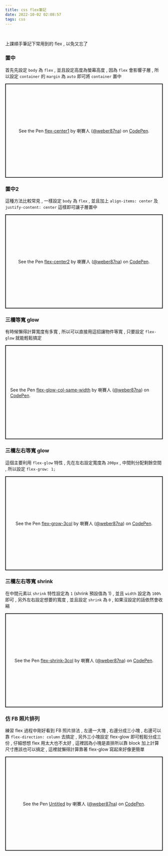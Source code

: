 ```yaml
---
title: css flex筆記
date: 2022-10-02 02:08:57
tags: css
---
```

&nbsp;
<!-- more -->

上課順手筆記下常用到的 flex , 以免又忘了

### 置中
首先先設定 `body` 為 `flex` , 並且設定高度為螢幕高度 , 因為 `flex` 會影響子層 , 所以設定 `container` 的 `margin` 為 `auto` 即可將 `container` 置中

<p class="codepen" data-height="300" data-default-tab="html,result" data-slug-hash="MWGGJVd" data-user="weber87na" style="height: 300px; box-sizing: border-box; display: flex; align-items: center; justify-content: center; border: 2px solid; margin: 1em 0; padding: 1em;">
  <span>See the Pen <a href="https://codepen.io/weber87na/pen/MWGGJVd">
  flex-center1</a> by 喇賽人 (<a href="https://codepen.io/weber87na">@weber87na</a>)
  on <a href="https://codepen.io">CodePen</a>.</span>
</p>
<script async src="https://cpwebassets.codepen.io/assets/embed/ei.js"></script>

### 置中2
這種方法比較常見 , 一樣設定 `body` 為 `flex` , 並且加上 `align-items: center` 及 `justify-content: center` 這樣即可讓子層置中

<p class="codepen" data-height="300" data-default-tab="html,result" data-slug-hash="jOxxyKX" data-user="weber87na" style="height: 300px; box-sizing: border-box; display: flex; align-items: center; justify-content: center; border: 2px solid; margin: 1em 0; padding: 1em;">
  <span>See the Pen <a href="https://codepen.io/weber87na/pen/jOxxyKX">
  flex-center2</a> by 喇賽人 (<a href="https://codepen.io/weber87na">@weber87na</a>)
  on <a href="https://codepen.io">CodePen</a>.</span>
</p>
<script async src="https://cpwebassets.codepen.io/assets/embed/ei.js"></script>


### 三欄等寬 glow
有時候懶得計算寬度有多寬 , 所以可以直接用這招讓物件等寬 , 只要設定 `flex-glow` 就能輕鬆搞定

<p class="codepen" data-height="300" data-default-tab="html,result" data-slug-hash="GRddrPQ" data-user="weber87na" style="height: 300px; box-sizing: border-box; display: flex; align-items: center; justify-content: center; border: 2px solid; margin: 1em 0; padding: 1em;">
  <span>See the Pen <a href="https://codepen.io/weber87na/pen/GRddrPQ">
  flex-glow-col-same-width</a> by 喇賽人 (<a href="https://codepen.io/weber87na">@weber87na</a>)
  on <a href="https://codepen.io">CodePen</a>.</span>
</p>
<script async src="https://cpwebassets.codepen.io/assets/embed/ei.js"></script>

### 三欄左右等寬 glow
這個主要利用 `flex-glow` 特性 , 先在左右設定寬度為 `200px` , 中間則分配剩餘空間 , 所以設定 `flex-grow: 1;`

<p class="codepen" data-height="300" data-default-tab="html,result" data-slug-hash="dyeeNgv" data-user="weber87na" style="height: 300px; box-sizing: border-box; display: flex; align-items: center; justify-content: center; border: 2px solid; margin: 1em 0; padding: 1em;">
  <span>See the Pen <a href="https://codepen.io/weber87na/pen/dyeeNgv">
  flex-grow-3col</a> by 喇賽人 (<a href="https://codepen.io/weber87na">@weber87na</a>)
  on <a href="https://codepen.io">CodePen</a>.</span>
</p>
<script async src="https://cpwebassets.codepen.io/assets/embed/ei.js"></script>

### 三欄左右等寬 shrink
在中間元素以 `shrink` 特性設定為 `1` (shrink 預設值為 1) , 並且 `width` 設定為 `100%` 即可 , 另外左右設定想要的寬度 , 並且設定 `shrink` 為 `0` , 如果沒設定的話依然會收縮

<p class="codepen" data-height="300" data-default-tab="html,result" data-slug-hash="NWMMdme" data-user="weber87na" style="height: 300px; box-sizing: border-box; display: flex; align-items: center; justify-content: center; border: 2px solid; margin: 1em 0; padding: 1em;">
  <span>See the Pen <a href="https://codepen.io/weber87na/pen/NWMMdme">
  flex-shrink-3col</a> by 喇賽人 (<a href="https://codepen.io/weber87na">@weber87na</a>)
  on <a href="https://codepen.io">CodePen</a>.</span>
</p>
<script async src="https://cpwebassets.codepen.io/assets/embed/ei.js"></script>

### 仿 FB 照片排列 
練習 flex 過程中剛好看到 FB 照片排法 , 左邊一大塊 , 右邊分成三小塊 , 右邊可以靠 `flex-direction: column` 去搞定 , 另外三小塊設定 flex-glow 即可輕鬆分成三份 , 仔細想想 flex 用太大也不太好 , 這裡因為小塊是直排所以靠 block 加上計算尺寸應該也可以搞定 , 這裡就懶得計算靠著 flex-glow 寫起來好像更簡單

<p class="codepen" data-height="300" data-default-tab="result" data-slug-hash="ExLRxWz" data-user="weber87na" style="height: 300px; box-sizing: border-box; display: flex; align-items: center; justify-content: center; border: 2px solid; margin: 1em 0; padding: 1em;">
  <span>See the Pen <a href="https://codepen.io/weber87na/pen/ExLRxWz">
  Untitled</a> by 喇賽人 (<a href="https://codepen.io/weber87na">@weber87na</a>)
  on <a href="https://codepen.io">CodePen</a>.</span>
</p>
<script async src="https://cpwebassets.codepen.io/assets/embed/ei.js"></script>
